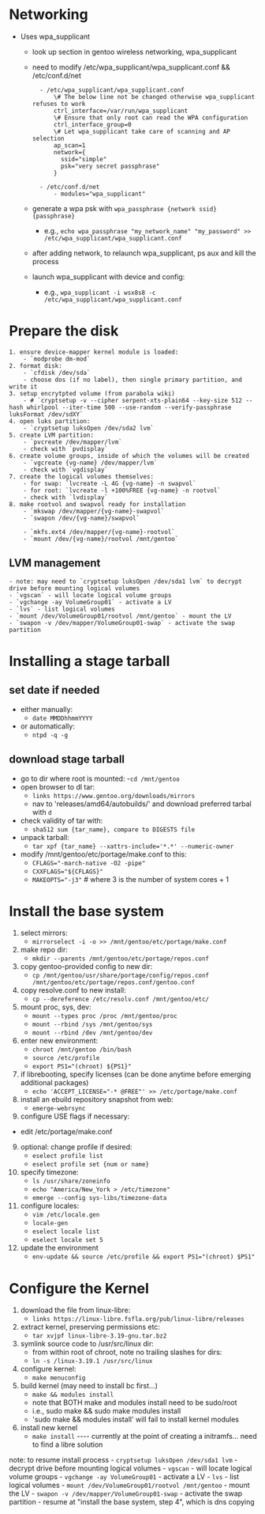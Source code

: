 # Networking
- Uses wpa_supplicant
    - look up section in gentoo wireless networking, wpa_supplicant
    - need to modify /etc/wpa_supplicant/wpa_supplicant.conf && /etc/conf.d/net

            - /etc/wpa_supplicant/wpa_supplicant.conf
                \# The below line not be changed otherwise wpa_supplicant refuses to work
                ctrl_interface=/var/run/wpa_supplicant
                \# Ensure that only root can read the WPA configuration
                ctrl_interface_group=0
                \# Let wpa_supplicant take care of scanning and AP selection
                ap_scan=1
                network={
                  ssid="simple"
                  psk="very secret passphrase"
                }

            - /etc/conf.d/net
                - modules="wpa_supplicant"

    - generate a wpa psk with `wpa_passphrase {network ssid} {passphrase}`
        - e.g., `echo wpa_passphrase "my_network_name" "my_password" >> /etc/wpa_supplicant/wpa_supplicant.conf`
    - after adding network, to relaunch wpa_supplicant, ps aux and kill the process
    - launch wpa_supplicant with device and config:
        - e.g., `wpa_supplicant -i wsx8s8 -c /etc/wpa_supplicant/wpa_supplicant.conf`


# Prepare the disk
    1. ensure device-mapper kernel module is loaded:
        - `modprobe dm-mod`
    2. format disk:
        - `cfdisk /dev/sda`
        - choose dos (if no label), then single primary partition, and write it
    3. setup encrytpted volume (from parabola wiki)
        - # `cryptsetup -v --cipher serpent-xts-plain64 --key-size 512 --hash whirlpool --iter-time 500 --use-random --verify-passphrase luksFormat /dev/sdXY`
    4. open luks partition:
        - `cryptsetup luksOpen /dev/sda2 lvm`
    5. create LVM partition:
        - `pvcreate /dev/mapper/lvm`
        - check with `pvdisplay`
    6. create volume groups, inside of which the volumes will be created
        - `vgcreate {vg-name} /dev/mapper/lvm`
        - check with `vgdisplay`
    7. create the logical volumes themselves:
        - for swap: `lvcreate -L 4G {vg-name} -n swapvol`
        - for root: `lvcreate -l +100%FREE {vg-name} -n rootvol`
        - check with `lvdisplay`
    8. make rootvol and swapvol ready for installation
        - `mkswap /dev/mapper/{vg-name}-swapvol`
        - `swapon /dev/{vg-name}/swapvol`

        - `mkfs.ext4 /dev/mapper/{vg-name}-rootvol`
        - `mount /dev/{vg-name}/rootvol /mnt/gentoo`

## LVM management
    - note: may need to `cryptsetup luksOpen /dev/sda1 lvm` to decrypt drive before mounting logical volumes
    - `vgscan` - will locate logical volume groups
    - `vgchange -ay VolumeGroup01` - activate a LV
    - `lvs` - list logical volumes
    - `mount /dev/VolumeGroup01/rootvol /mnt/gentoo` - mount the LV 
    - `swapon -v /dev/mapper/VolumeGroup01-swap` - activate the swap partition

# Installing a stage tarball

## set date if needed
- either manually: 
    - `date MMDDhhmmYYYY`
- or automatically: 
    - `ntpd -q -g`

## download stage tarball
- go to dir where root is mounted: 
    -`cd /mnt/gentoo`
- open browser to dl tar: 
    - `links https://www.gentoo.org/downloads/mirrors`
    - nav to 'releases/amd64/autobuilds/' and download preferred tarbal with `d`
- check validity of tar with: 
    - `sha512 sum {tar_name}, compare to DIGESTS file`
- unpack tarball: 
    -  `tar xpf {tar_name} --xattrs-include='*.*' --numeric-owner`
- modify /mnt/gentoo/etc/portage/make.conf to this:
    - `CFLAGS="-march-native -O2 -pipe" `
    - `CXXFLAGS="${CFLAGS}"`
    - `MAKEOPTS="-j3"`  # where 3 is the number of system cores + 1

# Install the base system
1. select mirrors: 
    - `mirrorselect -i -o >> /mnt/gentoo/etc/portage/make.conf`
2. make repo dir: 
    - `mkdir --parents /mnt/gentoo/etc/portage/repos.conf`
3. copy gentoo-provided config to new dir: 
    - `cp /mnt/gentoo/usr/share/portage/config/repos.conf /mnt/gentoo/etc/portage/repos.conf/gentoo.conf`
4.  copy resolve.conf to new install: 
    - `cp --dereference /etc/resolv.conf /mnt/gentoo/etc/`
5. mount proc, sys, dev:
    - `mount --types proc /proc /mnt/gentoo/proc`
    - `mount --rbind /sys /mnt/gentoo/sys`
    - `mount --rbind /dev /mnt/gentoo/dev`
6. enter new environment:
    - `chroot /mnt/gentoo /bin/bash`
    - `source /etc/profile`
    - `export PS1="(chroot) ${PS1}"`
0. if librebooting, specify licenses (can be done anytime before emerging additional packages)
    - `echo 'ACCEPT_LICENSE="-* @FREE"' >> /etc/portage/make.conf`
7. install an ebuild repository snapshot from web:
    - `emerge-webrsync`
8.  configure USE flags if necessary:
   - edit /etc/portage/make.conf
9. optional: change profile if desired:
    - `eselect profile list`
    - `eselect profile set {num or name}`
10. specify timezone:
    - `ls /usr/share/zoneinfo`
    - `echo "America/New_York > /etc/timezone"`
    - `emerge --config sys-libs/timezone-data`
11. configure locales:
    - `vim /etc/locale.gen`
    - `locale-gen`
    - `eselect locale list`
    - `eselect locale set 5`
12. update the environment
    - `env-update && source /etc/profile && export PS1="(chroot) $PS1"`

# Configure the Kernel

1. download the file from linux-libre:
    - `links https://linux-libre.fsfla.org/pub/linux-libre/releases`
2. extract kernel, preserving permissions etc:
    - `tar xvjpf linux-libre-3.19-gnu.tar.bz2`
3. symlink source code to /usr/src/linux dir:
    - from within root of chroot, note no trailing slashes for dirs:
    - `ln -s /linux-3.19.1 /usr/src/linux`
4. configure kernel:
    - `make menuconfig`
5. build kernel (may need to install bc first...)
    - `make && modules install`
    - note that BOTH make and modules install need to be sudo/root
    - i.e., sudo make && sudo make modules install
    - 'sudo make && modules install' will fail to install kernel modules
6. install new kernel
    - `make install`
---- currently at the point of creating a initramfs... need to find a libre solution

note: to resume install process
    - `cryptsetup luksOpen /dev/sda1 lvm` - decrypt drive before mounting logical volumes
    - `vgscan` - will locate logical volume groups
    - `vgchange -ay VolumeGroup01` - activate a LV
    - `lvs` - list logical volumes
    - `mount /dev/VolumeGroup01/rootvol /mnt/gentoo` - mount the LV 
    - `swapon -v /dev/mapper/VolumeGroup01-swap` - activate the swap partition
    - resume at "install the base system, step 4", which is dns copying


